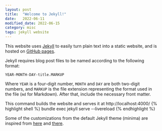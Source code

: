 ```yaml
---
layout: post
title:  "Welcome to Jekyll!"
date:   2022-06-11
modified_date: 2022-06-15
category: misc
tags: jekyll website
---
```


This website uses [Jekyll](https://jekyllrb.com/docs/) to easily turn plain text into a static website, and is hosted on [GitHub pages](https://pages.github.com/).

Jekyll requires blog post files to be named according to the following format:

`YEAR-MONTH-DAY-title.MARKUP`

Where `YEAR` is a four-digit number, `MONTH` and `DAY` are both two-digit numbers, and `MARKUP` is the file extension representing the format used in the file (`md` for Markdown). After that, include the necessary front matter.

This command builds the website and serves it at http://localhost:4000/
{% highlight shell %}
bundle exec jekyll serve --livereload
{% endhighlight %}

Some of the customizations from the default Jekyll theme (minima) are inspired from [here](https://simonkjohnston.life/code/2019/07/08/Some-Jekyll-Customization.html) and [there](https://ouyi.github.io/post/2017/12/23/jekyll-customization.html).
